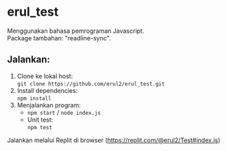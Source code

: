 # erul_test

Menggunakan bahasa pemrograman Javascript.  
Package tambahan: "readline-sync".

## Jalankan:

1. Clone ke lokal host:  
   `git clone https://github.com/erul2/erul_test.git`
2. Install dependencies:  
   `npm install `
3. Menjalankan program:
   - `npm start` / `node index.js`
   - Unit test:  
     `npm test`

Jalankan melalui Replit di browser (https://replit.com/@erul2/Test#index.js)
